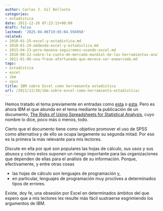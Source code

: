 ```yaml
---
author: Carlos J. Gil Bellosta
categories:
- estadística
date: 2011-12-26 07:23:13+00:00
draft: false
lastmod: '2025-04-06T19:05:04.594958'
related:
- 2010-01-25-excel-y-estadistica.md
- 2010-01-29-addenda-excel-y-estadistica.md
- 2013-04-23-pero-manana-seguiremos-usando-excel.md
- 2010-08-22-sobre-la-cuota-de-mercado-mundial-de-las-herramientas-analiticas-de-negocio.md
- 2011-01-06-una-frase-afortunada-que-merece-ser-enmarcada.md
tags:
- estadística
- excel
- ibm
- spss
title: IBM sobre Excel como herramienta estadística
url: /2011/12/26/ibm-sobre-excel-como-herramienta-estadistica/
---
```


Hemos tratado el tema previamente en entradas como [esta](http://www.datanalytics.com/2010/01/29/addenda-excel-y-estadistica/) o [esta](http://www.datanalytics.com/2010/01/25/excel-y-estadistica/). Pero es ahora IBM el que abunda en el tema mediante la publicación de un documento, [The Risks of Using Spreadsheets for Statistical Analysis](/uploads/The_Risks_of_Using_Spreadsheets_for_Statistical_Analysis.pdf), cuyo nombre lo dice, poco más o menos, todo.

Cierto que el documento tiene como objetivo promover el uso de SPSS como alternativa y de ello se ocupa largamente su segunda mitad. Por eso es la primera la más relevante para mis lectores.

Discute en ella por qué son populares las hojas de cálculo, sus usos y sus abusos y cómo estos suponen un riesgo importante para las organizaciones que dependen de ellas para el análisis de su información. Porque, efectivamente, y entre otras cosas


* las hojas de cálculo son lenguajes de programación y,
* en particular, lenguajes de programación muy proclives a determinados tipos de errores.

Existe, doy fe, una obsesión por Excel en determinados ámbitos del que espero que a mis lectores les resulte más fácil sustraerse esgrimiendo los argumentos de IBM.